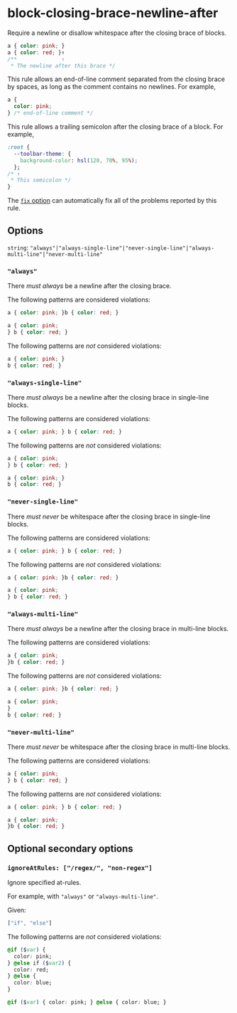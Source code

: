 # block-closing-brace-newline-after

Require a newline or disallow whitespace after the closing brace of blocks.

```css
a { color: pink; }
a { color: red; }↑
/**              ↑
 * The newline after this brace */
```

This rule allows an end-of-line comment separated from the closing brace by spaces, as long as the comment contains no newlines. For example,

```css
a {
  color: pink;
} /* end-of-line comment */
```

This rule allows a trailing semicolon after the closing brace of a block. For example,

```css
:root {
  --toolbar-theme: {
    background-color: hsl(120, 70%, 95%);
  };
/* ↑
 * This semicolon */
}
```

The [`fix` option](../../../docs/user-guide/options.md#fix----fix) can automatically fix all of the problems reported by this rule.

## Options

`string`: `"always"|"always-single-line"|"never-single-line"|"always-multi-line"|"never-multi-line"`

### `"always"`

There *must always* be a newline after the closing brace.

The following patterns are considered violations:

```css
a { color: pink; }b { color: red; }
```

```css
a { color: pink;
} b { color: red; }
```

The following patterns are *not* considered violations:

```css
a { color: pink; }
b { color: red; }
```

### `"always-single-line"`

There *must always* be a newline after the closing brace in single-line blocks.

The following patterns are considered violations:

```css
a { color: pink; } b { color: red; }
```

The following patterns are *not* considered violations:

```css
a { color: pink;
} b { color: red; }
```

```css
a { color: pink; }
b { color: red; }
```

### `"never-single-line"`

There *must never* be whitespace after the closing brace in single-line blocks.

The following patterns are considered violations:

```css
a { color: pink; } b { color: red; }
```

The following patterns are *not* considered violations:

```css
a { color: pink; }b { color: red; }
```

```css
a { color: pink;
} b { color: red; }
```

### `"always-multi-line"`

There *must always* be a newline after the closing brace in multi-line blocks.

The following patterns are considered violations:

```css
a { color: pink;
}b { color: red; }
```

The following patterns are *not* considered violations:

```css
a { color: pink; }b { color: red; }
```

```css
a { color: pink;
}
b { color: red; }
```

### `"never-multi-line"`

There *must never* be whitespace after the closing brace in multi-line blocks.

The following patterns are considered violations:

```css
a { color: pink;
} b { color: red; }
```

The following patterns are *not* considered violations:

```css
a { color: pink; } b { color: red; }
```

```css
a { color: pink;
}b { color: red; }
```

## Optional secondary options

### `ignoreAtRules: ["/regex/", "non-regex"]`

Ignore specified at-rules.

For example, with `"always"` or `"always-multi-line"`.

Given:

```js
["if", "else"]
```

The following patterns are *not* considered violations:

```css
@if ($var) {
  color: pink;
} @else if ($var2) {
  color: red;
} @else {
  color: blue;
}
```

```css
@if ($var) { color: pink; } @else { color: blue; }
```

